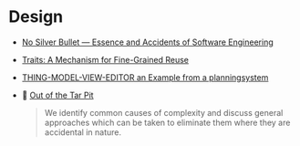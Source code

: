 # Design
* [No Silver Bullet — Essence and Accidents of Software Engineering](http://www.cs.unc.edu/techreports/86-020.pdf)
* [Traits: A Mechanism for Fine-Grained Reuse](http://scg.unibe.ch/archive/papers/Duca06bTOPLASTraits.pdf)
* [THING-MODEL-VIEW-EDITOR an Example from a planningsystem](http://heim.ifi.uio.no/~trygver/1979/mvc-1/1979-05-MVC.pdf)

* :scroll: [Out of the Tar Pit](out-of-the-tar-pit.pdf)
    > We identify common causes of complexity and discuss general approaches which can be taken to eliminate them where they are accidental in nature.
